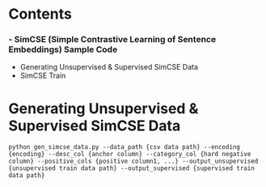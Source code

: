 Contents
=============

### - SimCSE (Simple Contrastive Learning of Sentence Embeddings) Sample Code
* Generating Unsupervised & Supervised SimCSE Data
* SimCSE Train

Generating Unsupervised & Supervised SimCSE Data
=============

```
python gen_simcse_data.py --data_path {csv data path} --encoding {encoding} --desc_col {anchor column} --category_col {hard negative column} --positive_cols {positive column1, ...} --output_unsupervised {unsupervised train data path} --output_supervised {supervised train data path}
```


